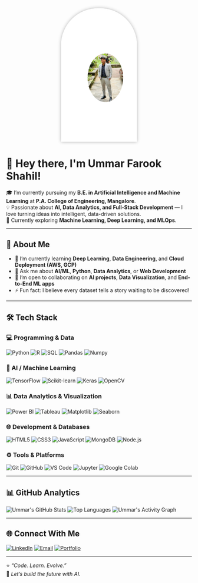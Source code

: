 <p align="center">
  <img src="https://raw.githubusercontent.com/shahilumer1/shahilumer1/main/assest/SHAHIL.jpg" 
       alt="Profile Picture" 
       width="200" 
       style="border-radius: 100px 100px 0 0; 
              box-shadow: 0 0 10px rgba(0,0,0,0.3); 
              border: 3px solid #fff;"/>
</p>


# 👋 Hey there, I'm Ummar Farook Shahil!

🎓 I’m currently pursuing my **B.E. in Artificial Intelligence and Machine Learning** at **P.A. College of Engineering, Mangalore**.  
💡 Passionate about **AI, Data Analytics, and Full-Stack Development** — I love turning ideas into intelligent, data-driven solutions.  
🚀 Currently exploring **Machine Learning, Deep Learning, and MLOps**.

---

## 🧠 About Me
- 🌱 I’m currently learning **Deep Learning**, **Data Engineering**, and **Cloud Deployment (AWS, GCP)**  
- 💬 Ask me about **AI/ML**, **Python**, **Data Analytics**, or **Web Development**  
- 🤝 I’m open to collaborating on **AI projects**, **Data Visualization**, and **End-to-End ML apps**  
- ⚡ Fun fact: I believe every dataset tells a story waiting to be discovered!

---

## 🛠️ Tech Stack

### 💻 Programming & Data
![Python](https://img.shields.io/badge/Python-3776AB?style=for-the-badge&logo=python&logoColor=white)
![R](https://img.shields.io/badge/R-276DC3?style=for-the-badge&logo=r&logoColor=white)
![SQL](https://img.shields.io/badge/SQL-336791?style=for-the-badge&logo=postgresql&logoColor=white)
![Pandas](https://img.shields.io/badge/Pandas-150458?style=for-the-badge&logo=pandas&logoColor=white)
![Numpy](https://img.shields.io/badge/Numpy-013243?style=for-the-badge&logo=numpy&logoColor=white)

### 🤖 AI / Machine Learning
![TensorFlow](https://img.shields.io/badge/TensorFlow-FF6F00?style=for-the-badge&logo=tensorflow&logoColor=white)
![Scikit-learn](https://img.shields.io/badge/Scikit--learn-F7931E?style=for-the-badge&logo=scikit-learn&logoColor=white)
![Keras](https://img.shields.io/badge/Keras-D00000?style=for-the-badge&logo=keras&logoColor=white)
![OpenCV](https://img.shields.io/badge/OpenCV-5C3EE8?style=for-the-badge&logo=opencv&logoColor=white)

### 📊 Data Analytics & Visualization
![Power BI](https://img.shields.io/badge/PowerBI-F2C811?style=for-the-badge&logo=powerbi&logoColor=black)
![Tableau](https://img.shields.io/badge/Tableau-E97627?style=for-the-badge&logo=tableau&logoColor=white)
![Matplotlib](https://img.shields.io/badge/Matplotlib-11557C?style=for-the-badge&logo=matplotlib&logoColor=white)
![Seaborn](https://img.shields.io/badge/Seaborn-4B8BBE?style=for-the-badge&logoColor=white)

### 🌐 Development & Databases
![HTML5](https://img.shields.io/badge/HTML5-E34F26?style=for-the-badge&logo=html5&logoColor=white)
![CSS3](https://img.shields.io/badge/CSS3-1572B6?style=for-the-badge&logo=css3&logoColor=white)
![JavaScript](https://img.shields.io/badge/JavaScript-F7DF1E?style=for-the-badge&logo=javascript&logoColor=black)
![MongoDB](https://img.shields.io/badge/MongoDB-47A248?style=for-the-badge&logo=mongodb&logoColor=white)
![Node.js](https://img.shields.io/badge/Node.js-339933?style=for-the-badge&logo=node.js&logoColor=white)

### ⚙️ Tools & Platforms
![Git](https://img.shields.io/badge/Git-F05033?style=for-the-badge&logo=git&logoColor=white)
![GitHub](https://img.shields.io/badge/GitHub-181717?style=for-the-badge&logo=github&logoColor=white)
![VS Code](https://img.shields.io/badge/VS%20Code-0078d7?style=for-the-badge&logo=visual-studio-code&logoColor=white)
![Jupyter](https://img.shields.io/badge/Jupyter-F37626?style=for-the-badge&logo=jupyter&logoColor=white)
![Google Colab](https://img.shields.io/badge/Google%20Colab-F9AB00?style=for-the-badge&logo=googlecolab&logoColor=white)

---

## 📊 GitHub Analytics

![Ummar's GitHub Stats](https://github-readme-stats.vercel.app/api?username=ummarfarookshahil&show_icons=true&theme=radical)
![Top Languages](https://github-readme-stats.vercel.app/api/top-langs/?username=ummarfarookshahil&layout=compact&theme=radical)
![Ummar's Activity Graph](https://github-readme-activity-graph.vercel.app/graph?username=ummarfarookshahil&theme=react-dark)

---

## 🌐 Connect With Me

[![LinkedIn](https://img.shields.io/badge/LinkedIn-0077B5?style=for-the-badge&logo=linkedin&logoColor=white)](https://linkedin.com/in/YOUR-LINKEDIN)
[![Email](https://img.shields.io/badge/Email-D14836?style=for-the-badge&logo=gmail&logoColor=white)](mailto:YOUR-EMAIL@gmail.com)
[![Portfolio](https://img.shields.io/badge/Portfolio-000000?style=for-the-badge&logo=react&logoColor=white)](https://your-portfolio-link.com)

---

⭐️ *“Code. Learn. Evolve.”*  
🧩 *Let’s build the future with AI.*
